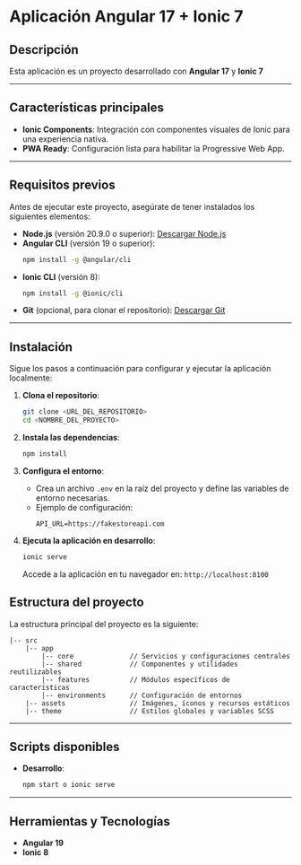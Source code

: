 # Aplicación Angular 17 + Ionic 7

## Descripción

Esta aplicación es un proyecto desarrollado con **Angular 17** y **Ionic 7**

---

## Características principales

- **Ionic Components**: Integración con componentes visuales de Ionic para una experiencia nativa.
- **PWA Ready**: Configuración lista para habilitar la Progressive Web App.

---

## Requisitos previos

Antes de ejecutar este proyecto, asegúrate de tener instalados los siguientes elementos:

- **Node.js** (versión 20.9.0 o superior): [Descargar Node.js](https://nodejs.org/)
- **Angular CLI** (versión 19 o superior):
  ```bash
  npm install -g @angular/cli
  ```
- **Ionic CLI** (versión 8):
  ```bash
  npm install -g @ionic/cli
  ```
- **Git** (opcional, para clonar el repositorio): [Descargar Git](https://git-scm.com/)

---

## Instalación

Sigue los pasos a continuación para configurar y ejecutar la aplicación localmente:

1. **Clona el repositorio**:

   ```bash
   git clone <URL_DEL_REPOSITORIO>
   cd <NOMBRE_DEL_PROYECTO>
   ```

2. **Instala las dependencias**:

   ```bash
   npm install
   ```

3. **Configura el entorno**:

   - Crea un archivo `.env` en la raíz del proyecto y define las variables de entorno necesarias.
   - Ejemplo de configuración:
     ```env
     API_URL=https://fakestoreapi.com
     ```

4. **Ejecuta la aplicación en desarrollo**:

   ```bash
   ionic serve
   ```

   Accede a la aplicación en tu navegador en: `http://localhost:8100`


## Estructura del proyecto

La estructura principal del proyecto es la siguiente:

```
|-- src
    |-- app
        |-- core              // Servicios y configuraciones centrales
        |-- shared            // Componentes y utilidades reutilizables
        |-- features          // Módulos específicos de características
        |-- environments      // Configuración de entornos
    |-- assets                // Imágenes, íconos y recursos estáticos
    |-- theme                 // Estilos globales y variables SCSS
```

---

## Scripts disponibles

- **Desarrollo**:

  ```bash
  npm start o ionic serve
  ```

---

## Herramientas y Tecnologías

- **Angular 19**
- **Ionic 8**


